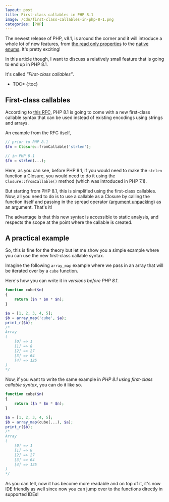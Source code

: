 ```yaml
---
layout: post
title: First-class callables in PHP 8.1
image: /cdn/first-class-callables-in-php-8-1.png
categories: [PHP]
---
```


The newest release of PHP, v8.1, is around the corner and it will introduce a whole lot of new features, from [the read only properties](/readonly-properties-are-coming-in-php-81/) to the [native enums](/native-enumerations-are-coming-in-php-81/). It's pretty exciting!

In this article though, I want to discuss a relatively small feature that is going to end up in PHP 8.1.

It's called *"First-class callables"*.

* TOC*
{:toc}

## First-class callables

According to [this RFC](https://wiki.php.net/rfc/first_class_callable_syntax), PHP 8.1 is going to come with a new first-class callable syntax that can be used instead of existing encodings using strings and arrays.

An example from the RFC itself,

```php
// prior to PHP 8.1
$fn = Closure::fromCallable('strlen'); 

// in PHP 8.1
$fn = strlen(...);
```

Here, as you can see, before PHP 8.1, if you would need to make the `strlen` function a Closure, you would need to do it using the `Closure::fromCallable()` method (which was introduced in PHP 7.1).

But starting from PHP 8.1, this is simplified using the first-class callables. Now, all you need to do is to use a callable as a Closure by calling the function itself and passing in the spread operator ([argument unpacking](/unpacking-inside-arrays-spread-operator-php/)) as an argument. That's it! 

The advantage is that this new syntax is accessible to static analysis, and respects the scope at the point where the callable is created.

## A practical example

So, this is fine for the theory but let me show you a simple example where you can use the new first-class callable syntax.

Imagine the following `array_map` example where we pass in an array that will be iterated over by a `cube` function.

Here's how you can write it in *versions before PHP 8.1*.

```php
function cube($n)
{
    return ($n * $n * $n);
}

$a = [1, 2, 3, 4, 5];
$b = array_map('cube', $a);
print_r($b);
/*
Array
(
    [0] => 1
    [1] => 8
    [2] => 27
    [3] => 64
    [4] => 125
)
*/
```

Now, if you want to write the same example in *PHP 8.1 using first-class callable syntax*, you can do it like so.

```php
function cube($n)
{
    return ($n * $n * $n);
}

$a = [1, 2, 3, 4, 5];
$b = array_map(cube(...), $a);
print_r($b);
/*
Array
(
    [0] => 1
    [1] => 8
    [2] => 27
    [3] => 64
    [4] => 125
)
*/
```

As you can tell, now it has become more readable and on top of it, it's now IDE friendly as well since now you can jump over to the functions directly in supported IDEs!